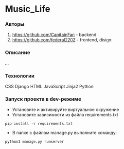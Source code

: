 # Music_Life

### Авторы
1. https://github.com/CapitainFan - backend
2. https://github.com/federal2202 - frontend, disign

### Описание
...

### Технологии
CSS
Django
HTML
JavaScript
Jinja2
Python

### Запуск проекта в dev-режиме
- Установите и активируйте виртуальное окружение
- Установите зависимости из файла requirements.txt
```
pip install -r requirements.txt
``` 
- В папке с файлом manage.py выполните команду:
```
python3 manage.py runserver
```

